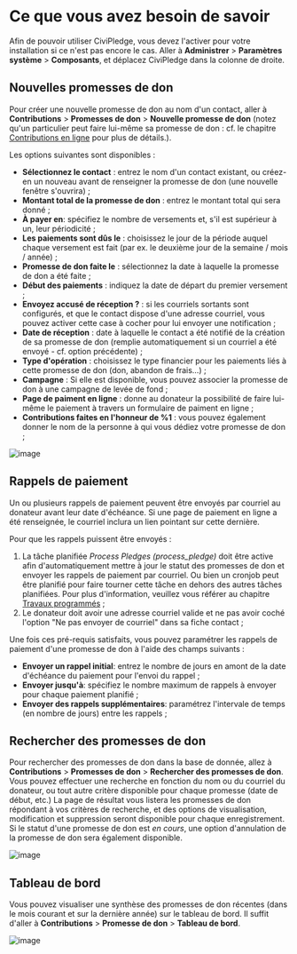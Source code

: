 Ce que vous avez besoin de savoir
=================================

Afin de pouvoir utiliser CiviPledge, vous devez l'activer pour votre installation si ce n'est pas encore le cas. Aller à **Administrer** > **Paramètres système** > **Composants**, et déplacez CiviPledge dans la colonne de droite.

Nouvelles promesses de don
--------------------------

Pour créer une nouvelle promesse de don au nom d'un contact, aller à **Contributions** > **Promesses de don** > **Nouvelle promesse de don** (notez qu'un particulier peut faire lui-même sa promesse de don : cf. le chapitre [Contributions en ligne](../contributions/online-contributions.md) pour plus de détails.).

Les options suivantes sont disponibles :

-   **Sélectionnez le contact** : entrez le nom d'un contact existant, ou créez-en un nouveau avant de renseigner la promesse de don (une nouvelle fenêtre s'ouvrira) ;
-   **Montant total de la promesse de don** : entrez le montant total qui sera donné ;
-   **À payer en**: spécifiez le nombre de versements et, s'il est supérieur à un, leur périodicité ;
-   **Les paiements sont dûs le** : choisissez le jour de la période auquel chaque versement est fait (par ex. le deuxième jour de la semaine / mois / année) ;
-   **Promesse de don faite le** : sélectionnez la date à laquelle la promesse de don a été faite ;
-   **Début des paiements** : indiquez la date de départ du premier versement ;
-   **Envoyez accusé de réception ?** : si les courriels sortants sont configurés, et que le contact dispose d'une adresse courriel, vous pouvez activer cette case à cocher pour lui envoyer une notification ;
-   **Date de réception** : date à laquelle le contact a été notifié de la création de sa promesse de don (remplie automatiquement si un courriel a été envoyé - cf. option précédente) ;
-   **Type d'opération** : choisissez le type financier pour les paiements liés à cette promesse de don (don, abandon de frais...) ;
-   **Campagne** : Si elle est disponible, vous pouvez associer la promesse de don à une campagne de levée de fond ;
-   **Page de paiment en ligne** : donne au donateur la possibilité de faire lui-même le paiement à travers un formulaire de paiment en ligne ;
-   **Contributions faites en l'honneur de %1** : vous pouvez également donner le nom de la personne à qui vous dédiez votre promesse de don ;


![image](../img/new_pledge2.png)

Rappels de paiement
-------------------

Un ou plusieurs rappels de paiement peuvent être envoyés par courriel au donateur avant leur date d'échéance. Si une page de paiement en ligne a été renseignée, le courriel inclura un lien pointant sur cette dernière.

Pour que les rappels puissent être envoyés :

1.  La tâche planifiée *Process Pledges (process_pledge)* doit être active afin d'automatiquement mettre à jour le statut des promesses de don et envoyer les rappels de paiement par courriel. Ou bien un cronjob peut être planifié pour faire tourner cette tâche en dehors des autres tâches planifiées. Pour plus d'information, veuillez vous référer au chapitre [Travaux programmés](../initial-set-up/scheduled-jobs.md) ;
2.  Le donateur doit avoir une adresse courriel valide et ne pas avoir coché l'option "Ne pas envoyer de courriel" dans sa fiche contact ;

Une fois ces pré-requis satisfaits, vous pouvez paramétrer les rappels de paiement d'une promesse de don à l'aide des champs suivants :
-   **Envoyer un rappel initial**: entrez le nombre de jours en amont de la date d'échéance du paiement pour l'envoi du rappel ;
-   **Envoyer jusqu'à**: spécifiez le nombre maximum de rappels à envoyer pour chaque paiement planifié ;
-   **Envoyer des rappels supplémentaires**: paramétrez l'intervale de temps (en nombre de jours) entre les rappels ;

Rechercher des promesses de don
-------------------------------

Pour rechercher des promesses de don dans la base de donnée, allez à **Contributions** > **Promesses de don** >  **Rechercher des promesses de don**. Vous pouvez effectuer une recherche en fonction du nom ou du courriel du donateur, ou tout autre critère disponible pour chaque promesse (date de début, etc.) La page de résultat vous listera les promesses de don répondant à vos critères de recherche, et des options de visualisation, modification et suppression seront disponible pour chaque enregistrement. Si le statut d'une promesse de don est *en cours*, une option d'annulation de la promesse de don sera également disponible.

![image](../img/pledge_menu.png)

Tableau de bord
---------------

Vous pouvez visualiser une synthèse des promesses de don récentes (dans le mois courant et sur la dernière année) sur le tableau de bord. Il suffit d'aller à **Contributions** > **Promesse de don** > **Tableau de bord**.

![image](../img/pledge%20table.png)
